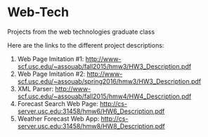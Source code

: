 # Web-Tech
Projects from the web technologies graduate class

Here are the links to the different project descriptions:
1) Web Page Imitation #1: http://www-scf.usc.edu/~assouab/fall2015/hmw3/HW3_Description.pdf
2) Web Page Imitation #2: http://www-scf.usc.edu/~assouab/spring2016/hmw3/HW3_Description.pdf
3) XML Parser: http://www-scf.usc.edu/~assouab/fall2015/hmw4/HW4_Description.pdf
4) Forecast Search Web Page: http://cs-server.usc.edu:31458/hmw6/HW6_Description.pdf
5) Weather Forecast Web App: http://cs-server.usc.edu:31458/hmw8/HW8_Description.pdf

